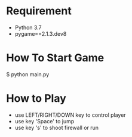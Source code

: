 # Requirement
* Python 3.7
* pygame==2.1.3.dev8

# How To Start Game
$ python main.py

# How to Play
* use LEFT/RIGHT/DOWN key to control player
* use key 'Space' to jump
* use key 's' to shoot firewall or run
